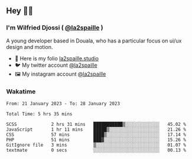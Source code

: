 ## Hey 👋🏾
### I'm Wilfried Djossi ( <a href="https://twitter.com/la2spaille/" target="_blank">@la2spaille</a> )
A young developer based in Douala, who has a particular focus on ui/ux design and motion.

- 🎨 Here is my folio [la2spaille.studio](https://la2spaille.studio/)
- 🐦 My twitter account [@la2spaille](https://twitter.com/la2spaille/)
- 🖼 My instagram account [@la2spaille](https://www.instagram.com/la2spaille/)

### Wakatime
<!--START_SECTION:waka-->

```text
From: 21 January 2023 - To: 28 January 2023

Total Time: 5 hrs 35 mins

SCSS             2 hrs 31 mins   ███████████▒░░░░░░░░░░░░░   45.02 %
JavaScript       1 hr 11 mins    █████▒░░░░░░░░░░░░░░░░░░░   21.26 %
CSS              57 mins         ████▒░░░░░░░░░░░░░░░░░░░░   17.14 %
PHP              51 mins         ███▓░░░░░░░░░░░░░░░░░░░░░   15.26 %
GitIgnore file   3 mins          ▒░░░░░░░░░░░░░░░░░░░░░░░░   01.07 %
textmate         0 secs          ░░░░░░░░░░░░░░░░░░░░░░░░░   00.13 %
```

<!--END_SECTION:waka-->
<!--
**la2spaille/la2spaille** is a ✨ _special_ ✨ repository because its `README.md` (this file) appears on your GitHub profile.

Here are some ideas to get you started:

- 🔭 I’m currently working on ...
- 🌱 I’m currently learning ...
- 👯 I’m looking to collaborate on ...
- 🤔 I’m looking for help with ...
- 💬 Ask me about ...
- 📫 How to reach me: ...
- 😄 Pronouns: ...
- ⚡ Fun fact: ...
-->
